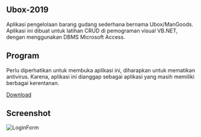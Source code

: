 ## Ubox-2019
Aplikasi pengelolaan barang gudang sederhana bernama Ubox/ManGoods. Aplikasi ini dibuat untuk latihan CRUD di pemograman visual VB.NET, dengan menggunakan DBMS Microsoft Access.
## Program
Perlu diperhatikan untuk membuka aplikasi ini, diharapkan untuk mematikan antivirus. Karena, aplikasi ini dianggap sebagai aplikasi yang masih memiliki berbagai kerentanan.

[Download](https://github.com/Herdianurdin/Ubox-2019/blob/main/Program/compiled.rar?raw=true)

## Screenshot
![LoginForm](https://cdn.statically.io/gh/Herdianurdin/Ubox-2019/main/ss/Login_Form.png)
